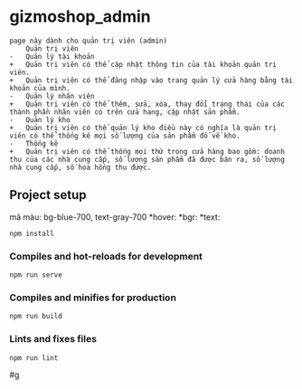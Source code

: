 # gizmoshop_admin

```
page này dành cho quản trị viên (admin)
	Quản trị viên
-	Quản lý tài khoản
+	Quản trị viên có thể cập nhật thông tin của tài khoản quản trị viên.
+	Quản trị viên có thể đăng nhập vào trang quản lý cửa hàng bằng tài khoản của mình.
-	Quản lý nhân viên
+	Quản trị viên có thể thêm, sửa, xóa, thay đổi trạng thái của các thành phần nhân viên có trên cửa hang, cập nhật sản phẩm.
-	Quản lý kho
+	Quản trị viên có thể quản lý kho điều này có nghĩa là quản trị viên có thể thống kê mọi số lượng của sản phẩm đổ về kho.
-	Thống kê
+	Quản trị viên có thể thống mọi thứ trong cửa hàng bao gồm: doanh thu của các nhà cung cấp, số lượng sản phẩm đã được bán ra, số lượng nhà cung cấp, số hoa hồng thu được.

```

## Project setup

mã màu: bg-blue-700,  text-gray-700 
*hover:
*bgr:
*text:

```
npm install
```

### Compiles and hot-reloads for development

```
npm run serve
```

### Compiles and minifies for production

```
npm run build
```

### Lints and fixes files

```
npm run lint
```

#g

